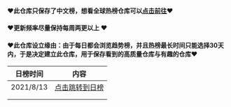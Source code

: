 #### ❤此仓库只保存了中文榜，想看全球热榜仓库可以[点击前往](https://github.com/m871543713/Github-Trending)❤

#### ❤更新频率尽量保持每周两更以上 ❤

#### ❤此仓库设立缘由：由于每日都会浏览趋势榜，并且热榜最长时间只能选择30天内，于是决定建立此仓库，用于保存看到的高质量仓库与有趣的仓库❤



| 日榜时间  | 内容                                                         |
| --------- | ------------------------------------------------------------ |
| 2021/8/13 | [点击跳转到日榜](https://github.com/m871543713/Github-Chinese-Trending/blob/master/2021/202108/20210813/20210813.md) |
|           |                                                              |
|           |                                                              |



